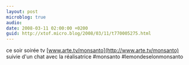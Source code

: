 ```yaml
---
layout: post
microblog: true
audio: 
date: 2008-03-11 02:00:00 +0200
guid: http://xtof.micro.blog/2008/03/11/t770005275.html
---
```

ce soir soirée tv [www.arte.tv/monsanto](http://www.arte.tv/monsanto) suivie d'un chat avec la réalisatrice #monsanto #lemondeselonmonsanto

